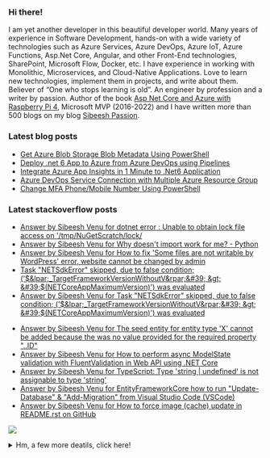 <h3>Hi there!</h3> 
<p>I am yet another developer in this beautiful developer world. Many years of experience in Software Development, hands-on with a wide variety of technologies such as Azure Services, Azure DevOps, Azure IoT, Azure Functions, Asp.Net Core, Angular, and other Front-End technologies, SharePoint, Microsoft Flow, Docker, etc. I have experience in working with Monolithic, Microservices, and Cloud-Native Applications. Love to learn new technologies, implement them in projects, and write about them. Believer of “One who stops learning is old”. An engineer by profession and a writer by passion. Author of the book <a href="https://www.amazon.com/Asp-Net-Core-Azure-Raspberry-Applications/dp/1484264428/">Asp Net Core and Azure with Raspberry Pi 4</a>, Microsoft MVP (2016-2022) and I have written more than 500 blogs on my blog <a href="https://sibeeshpassion.com">Sibeesh Passion</a>. </p>

<!-- <img src="https://github-profile-trophy.vercel.app/?username=sibeeshvenu&theme=flat&no-frame=true&margin-w=30" /> -->

<h3>Latest blog posts</h3>

<!-- BLOG-POST-LIST:START -->
- [Get Azure Blob Storage Blob Metadata Using PowerShell](https://sibeeshpassion.com/get-azure-blob-storage-blob-metadata-using-powershell/)
- [Deploy .net 6 App to Azure from Azure DevOps using Pipelines](https://sibeeshpassion.com/deploy-net-6-app-to-azure-from-azure-devops-using-pipelines/)
- [Integrate Azure App Insights in 1 Minute to .Net6 Application](https://sibeeshpassion.com/integrate-azure-app-insights-in-1-minute-to-net6-application/)
- [Azure DevOps Service Connection with Multiple Azure Resource Group](https://sibeeshpassion.com/azure-devops-service-connection-with-multiple-azure-resource-group/)
- [Change MFA Phone/Mobile Number Using PowerShell](https://sibeeshpassion.com/change-mfa-phone-mobile-number-using-powershell/)
<!-- BLOG-POST-LIST:END -->

<h3>Latest stackoverflow posts</h3>

<!-- STACKOVERFLOW:START -->
- [Answer by Sibeesh Venu for dotnet error : Unable to obtain lock file access on &#39;/tmp/NuGetScratch/lock/](https://stackoverflow.com/questions/59756017/dotnet-error-unable-to-obtain-lock-file-access-on-tmp-nugetscratch-lock/73592611#73592611)
- [Answer by Sibeesh Venu for Why doesn&#39;t import work for me? - Python](https://stackoverflow.com/questions/17862887/why-doesnt-import-work-for-me-python/73080526#73080526)
- [Answer by Sibeesh Venu for How to fix &#39;Some files are not writable by WordPress&#39; error, website cannot be changed by admin](https://stackoverflow.com/questions/57630117/how-to-fix-some-files-are-not-writable-by-wordpress-error-website-cannot-be-c/71645379#71645379)
- [Task &quot;NETSdkError&quot; skipped, due to false condition; &lpar;&#39;$&lpar;_TargetFrameworkVersionWithoutV&rpar;&#39; &gt; &#39;$&lpar;NETCoreAppMaximumVersion&rpar;&#39;&rpar; was evaluated](https://stackoverflow.com/questions/70352272/task-netsdkerror-skipped-due-to-false-condition-targetframeworkversionw)
- [Answer by Sibeesh Venu for Task &quot;NETSdkError&quot; skipped, due to false condition; &lpar;&#39;$&lpar;_TargetFrameworkVersionWithoutV&rpar;&#39; &gt; &#39;$&lpar;NETCoreAppMaximumVersion&rpar;&#39;&rpar; was evaluated](https://stackoverflow.com/questions/70352272/task-netsdkerror-skipped-due-to-false-condition-targetframeworkversionw/70352273#70352273)
<!-- STACKOVERFLOW:END -->
<!-- STACKOVERFLOW:START -->
- [Answer by Sibeesh Venu for The seed entity for entity type 'X' cannot be added because the was no value provided for the required property "..ID"](https://stackoverflow.com/questions/50010613/the-seed-entity-for-entity-type-x-cannot-be-added-because-the-was-no-value-pro/66313185#66313185)
- [Answer by Sibeesh Venu for How to perform async ModelState validation with FluentValidation in Web API using .NET Core](https://stackoverflow.com/questions/55048016/how-to-perform-async-modelstate-validation-with-fluentvalidation-in-web-api-usin/66258207#66258207)
- [Answer by Sibeesh Venu for TypeScript: Type 'string | undefined' is not assignable to type 'string'](https://stackoverflow.com/questions/61130603/typescript-type-string-undefined-is-not-assignable-to-type-string/66257487#66257487)
- [Answer by Sibeesh Venu for EntityFrameworkCore how to run "Update-Database" & "Add-Migration" from Visual Studio Code (VSCode)](https://stackoverflow.com/questions/40435548/entityframeworkcore-how-to-run-update-database-add-migration-from-visual-s/66123447#66123447)
- [Answer by Sibeesh Venu for How to force image (cache) update in README.rst on GitHub](https://stackoverflow.com/questions/26898052/how-to-force-image-cache-update-in-readme-rst-on-github/66030456#66030456)
<!-- STACKOVERFLOW:END -->

<!--<img  src="https://github-readme-stats.vercel.app/api?username=sibeeshvenu&count_private=true&show_icons=true&hide_title=true" />-->

![](https://hit.yhype.me/github/profile?user_id=4262147)
<details>
<summary>Hm, a few more deatils, click here!</summary>
<p>
  
| Blogs & Websites                                             |                            YouTube Channels                             |                                                                            Other |
| :----------------------------------------------------------- | :---------------------------------------------------------------------: | -------------------------------------------------------------------------------: |
| 🔗 <a href="https://sibeeshpassion.com/">Blog</a>             | 📷 <a href="https://www.youtube.com/njanorumalayali">njanorumalayali</a> |                            <a href="https://twitter.com/SibeeshVenu">twitter</a> |
| 🔗 <a href="https://sibeeshvenu.com/">Website</a>             |  📷 <a href="https://www.youtube.com/SibeeshPassion">sibeeshpassion</a>  |                             <a href="https://medium.com/@sibeeshvenu">medium</a> |
| 🔗 <a href="https://njanorumalayali.com/">njanorumalayali</a> |                                                                         | <a href="https://stackoverflow.com/users/5550507/sibeesh-venu">stackoverflow</a> |

</p>
</details>
